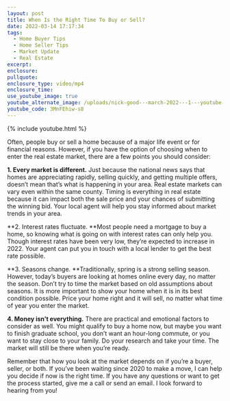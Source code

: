 ```yaml
---
layout: post
title: When Is the Right Time To Buy or Sell?
date: 2022-03-14 17:17:34
tags:
  - Home Buyer Tips
  - Home Seller Tips
  - Market Update
  - Real Estate
excerpt:
enclosure:
pullquote:
enclosure_type: video/mp4
enclosure_time:
use_youtube_image: true
youtube_alternate_image: /uploads/nick-good---march-2022---1---youtube-1.jpg
youtube_code: 3MnFEhiw-s8
---
```

{% include youtube.html %}

Often, people buy or sell a home because of a major life event or for financial reasons. However, if you have the option of choosing when to enter the real estate market, there are a few points you should consider:

**1\. Every market is different.**&nbsp;Just because the national news says that homes are appreciating rapidly, selling quickly, and getting multiple offers, doesn’t mean that’s what is happening in your area. Real estate markets can vary even within the same county. Timing is everything in real estate because it can impact both the sale price and your chances of submitting the winning bid. Your local agent will help you stay informed about market trends in your area.

**2\. Interest rates fluctuate.&nbsp;**Most people need a mortgage to buy a home, so knowing what is going on with interest rates can only help you. Though interest rates have been very low, they’re expected to increase in 2022. Your agent can put you in touch with a local lender to get the best rate possible.

**3\. Seasons change.&nbsp;**Traditionally, spring is a strong selling season. However, today’s buyers are looking at homes online every day, no matter the season. Don’t try to time the market based on old assumptions about seasons. It is more important to show your home when it is in its best condition possible. Price your home right and it will sell, no matter what time of year you enter the market.

**4\. Money isn’t everything.**&nbsp;There are practical and emotional factors to consider as well. You might qualify to buy a home now, but maybe you want to finish graduate school, you don’t want an hour-long commute, or you want to stay close to your family. Do your research and take your time. The market will still be there when you’re ready.&nbsp;

Remember that how you look at the market depends on if you’re a buyer, seller, or both. If you’ve been waiting since 2020 to make a move, I can help you decide if now is the right time. If you have any questions or want to get the process started, give me a call or send an email. I look forward to hearing from you\!
